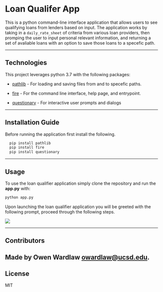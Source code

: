 # Loan Qualifer App

This is a python command-line interface application that allows users to see qualifying loans from lenders based on input. The application works by taking in a `daily_rate_sheet` of criteria from various loan providers, then promping the user to input personal relevant information, and returning a set of avaliable loans with an option to save those loans to a specefic path.

---

## Technologies

This project leverages python 3.7 with the following packages:

* [pathlib](https://github.com/python/cpython/blob/main/Lib/pathlib.py) - For loading and saving files from and to specefic paths.

* [fire](https://github.com/google/python-fire) - For the command line interface, help page, and entrypoint.

* [questionary](https://github.com/tmbo/questionary) - For interactive user prompts and dialogs

---

## Installation Guide

Before running the application first install the following.

```python
  pip install pathlib
  pip install fire
  pip install questionary
```

---

## Usage


To use the loan qualifier application simply clone the repository and run the **app.py** with:

```python
python app.py
```

Upon launching the loan qualifier application you will be greeted with the following prompt, proceed through the following steps.

![](usage.png)


---

## Contributors

Made by Owen Wardlaw owardlaw@ucsd.edu.
---

## License

MIT
